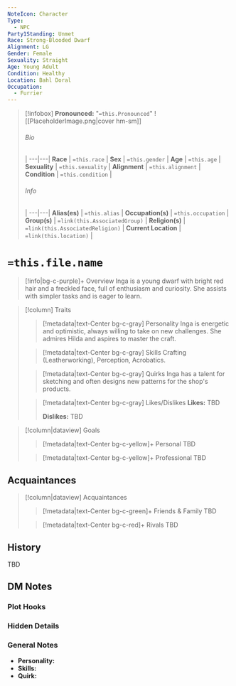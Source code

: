 ```yaml
---
NoteIcon: Character
Type:
  - NPC
Party1Standing: Unmet
Race: Strong-Blooded Dwarf
Alignment: LG
Gender: Female
Sexuality: Straight
Age: Young Adult
Condition: Healthy
Location: Bahl Doral
Occupation:
  - Furrier
---
```

> [!infobox]
> **Pronounced:**  "`=this.Pronounced`"
> ![[PlaceholderImage.png|cover hm-sm]]
> ###### Bio
>  |
> ---|---|
> **Race** | `=this.race` |
> **Sex** | `=this.gender` |
> **Age** | `=this.age` |
> **Sexuality** | `=this.sexuality` |
> **Alignment** | `=this.alignment` |
> **Condition** | `=this.condition` |
> ###### Info
>  |
> ---|---|
> **Alias(es)** | `=this.alias` |
> **Occupation(s)** | `=this.occupation` |
> **Group(s)** | `=link(this.AssociatedGroup)` |
> **Religion(s)** | `=link(this.AssociatedReligion)` |
> **Current Location** | `=link(this.location)` |

# **`=this.file.name`**
> [!info|bg-c-purple]+ Overview
Inga is a young dwarf with bright red hair and a freckled face, full of enthusiasm and curiosity. She assists with simpler tasks and is eager to learn.

> [!column] Traits
>> [!metadata|text-Center bg-c-gray] Personality
>> Inga is energetic and optimistic, always willing to take on new challenges. She admires Hilda and aspires to master the craft.
>
>> [!metadata|text-Center bg-c-gray] Skills
>> Crafting (Leatherworking), Perception, Acrobatics.
>
>> [!metadata|text-Center bg-c-gray] Quirks
>> Inga has a talent for sketching and often designs new patterns for the shop's products.
>
>> [!metadata|text-Center bg-c-gray] Likes/Dislikes
>> **Likes:** TBD
>>
>> **Dislikes:** TBD

> [!column|dataview] Goals
>> [!metadata|text-Center bg-c-yellow]+ Personal
>> TBD
>
>> [!metadata|text-Center bg-c-yellow]+ Professional
>> TBD
>

## Acquaintances
> [!column|dataview] Acquaintances
>> [!metadata|text-Center bg-c-green]+ Friends & Family
>> TBD
>
>> [!metadata|text-Center bg-c-red]+ Rivals
>> TBD
>

## History
TBD

## DM Notes
### Plot Hooks


### Hidden Details


### General Notes
- **Personality:** 
- **Skills:** 
- **Quirk:**